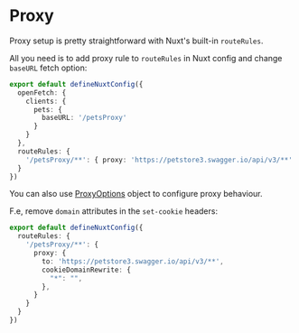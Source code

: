 # Proxy

Proxy setup is pretty straightforward with Nuxt's built-in `routeRules`. 

All you need is to add proxy rule to `routeRules` in Nuxt config and change `baseURL` fetch option:

```ts [nuxt.config.ts]
export default defineNuxtConfig({
  openFetch: {
    clients: {
      pets: {
        baseURL: '/petsProxy'
      }
    }
  },
  routeRules: {
    '/petsProxy/**': { proxy: 'https://petstore3.swagger.io/api/v3/**' }
  }
})
```

You can also use [ProxyOptions](https://www.jsdocs.io/package/h3#ProxyOptions) object to configure proxy behaviour. 

F.e, remove `domain` attributes in the `set-cookie` headers:

```ts [nuxt.config.ts]
export default defineNuxtConfig({
  routeRules: {
    '/petsProxy/**': { 
      proxy: {
        to: 'https://petstore3.swagger.io/api/v3/**',
        cookieDomainRewrite: {
          "*": "",
        },
      }
    }
  }
})
```
